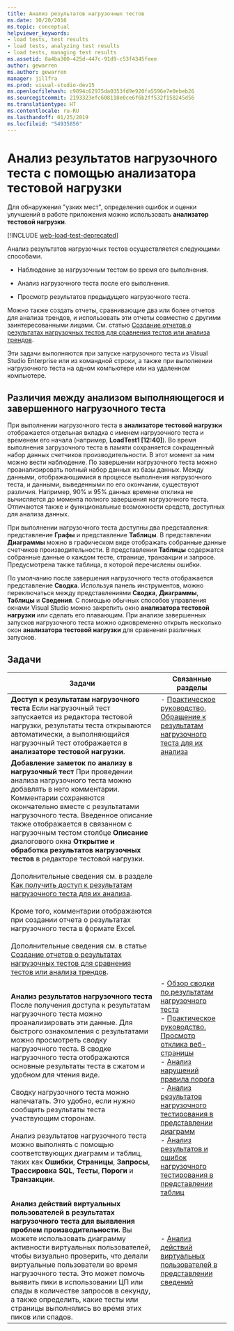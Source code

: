 ```yaml
---
title: Анализ результатов нагрузочных тестов
ms.date: 10/20/2016
ms.topic: conceptual
helpviewer_keywords:
- load tests, test results
- load tests, analyzing test results
- load tests, managing test results
ms.assetid: 8a4ba300-425d-447c-91d9-c53f4345feee
author: gewarren
ms.author: gewarren
manager: jillfra
ms.prod: visual-studio-dev15
ms.openlocfilehash: c9894c62975da0353fd9e920fa5596e7e0ebeb26
ms.sourcegitcommit: 2193323efc608118e0ce6f6b2ff532f158245d56
ms.translationtype: HT
ms.contentlocale: ru-RU
ms.lasthandoff: 01/25/2019
ms.locfileid: "54935856"
---
```

# <a name="analyze-load-test-results-using-the-load-test-analyzer"></a>Анализ результатов нагрузочного теста с помощью анализатора тестовой нагрузки

Для обнаружения "узких мест", определения ошибок и оценки улучшений в работе приложения можно использовать **анализатор тестовой нагрузки**.

[!INCLUDE [web-load-test-deprecated](includes/web-load-test-deprecated.md)]

Анализ результатов нагрузочных тестов осуществляется следующими способами.

-   Наблюдение за нагрузочным тестом во время его выполнения.

-   Анализ нагрузочного теста после его выполнения.

-   Просмотр результатов предыдущего нагрузочного теста.

Можно также создать отчеты, сравнивающие два или более отчетов для анализа трендов, и использовать эти отчеты совместно с другими заинтересованными лицами. См. статью [Создание отчетов о результатах нагрузочных тестов для сравнения тестов или анализа трендов](../test/compare-load-test-results.md).

Эти задачи выполняются при запуске нагрузочного теста из Visual Studio Enterprise или из командной строки, а также при выполнении нагрузочного теста на одном компьютере или на удаленном компьютере.

## <a name="differences-between-analyzing-a-running-and-a-completed-load-test"></a>Различия между анализом выполняющегося и завершенного нагрузочного теста

 При выполнении нагрузочного теста в **анализаторе тестовой нагрузки** отображается отдельная вкладка с именем нагрузочного теста и временем его начала (например, **LoadTest1 [12:40]**). Во время выполнения загрузочного теста в памяти сохраняется сокращенный набор данных счетчиков производительности. В этот момент за ним можно вести наблюдение. По завершении нагрузочного теста можно проанализировать полный набор данных из базы данных. Между данными, отображающимися в процессе выполнения нагрузочного теста, и данными, выведенными по его окончании, существуют различия. Например, 90% и 95% данных времени отклика не вычисляется до момента полного завершения нагрузочного теста. Отличаются также и функциональные возможности средств, доступных для анализа данных.

 При выполнении нагрузочного теста доступны два представления: представление **Графы** и представление **Таблицы**. В представлении **Диаграммы** можно в графическом виде отображать собранные данные счетчиков производительности. В представлении **Таблицы** содержатся собранные данные о каждом тесте, странице, транзакции и запросе. Предусмотрена также таблица, в которой перечислены ошибки.

 По умолчанию после завершения нагрузочного теста отображается представление **Сводка**. Используя панель инструментов, можно переключаться между представлениями **Сводка**, **Диаграммы**, **Таблицы** и **Сведения**. С помощью обычных способов управления окнами Visual Studio можно закрепить окно **анализатора тестовой нагрузки** или сделать его плавающим. При анализе завершенных запусков нагрузочного теста можно одновременно открыть несколько окон **анализатора тестовой нагрузки** для сравнения различных запусков.

## <a name="tasks"></a>Задачи

|Задачи|Связанные разделы|
|-|-|
|**Доступ к результатам нагрузочного теста** Если нагрузочный тест запускается из редактора тестовой нагрузки, результаты теста открываются автоматически, а выполняющийся нагрузочный тест отображается в **анализаторе тестовой нагрузки**.|-   [Практическое руководство. Обращение к результатам нагрузочного теста для их анализа](../test/how-to-access-load-test-results-for-analysis.md)|
|**Добавление заметок по анализу в нагрузочный тест** При проведении анализа нагрузочного теста можно добавлять в него комментарии. Комментарии сохраняются окончательно вместе с результатами нагрузочного теста. Введенное описание также отображается в связанном с нагрузочным тестом столбце **Описание** диалогового окна **Открытие и обработка результатов нагрузочных тестов** в редакторе тестовой нагрузки.<br /><br /> Дополнительные сведения см. в разделе [Как получить доступ к результатам нагрузочного теста для их анализа](../test/how-to-access-load-test-results-for-analysis.md).<br /><br /> Кроме того, комментарии отображаются при создании отчета о результатах нагрузочного теста в формате Excel.<br /><br /> Дополнительные сведения см. в статье [Создание отчетов о результатах нагрузочных тестов для сравнения тестов или анализа трендов](../test/compare-load-test-results.md).||
|**Анализ результатов нагрузочного теста** После получения доступа к результатам нагрузочного теста можно проанализировать эти данные. Для быстрого ознакомления с результатами можно просмотреть сводку нагрузочного теста. В сводке нагрузочного теста отображаются основные результаты теста в сжатом и удобном для чтения виде.<br /><br /> Сводку нагрузочного теста можно напечатать. Это удобно, если нужно сообщить результаты теста участвующим сторонам.<br /><br /> Анализ результатов нагрузочного теста можно выполнять с помощью соответствующих диаграмм и таблиц, таких как **Ошибки**, **Страницы**, **Запросы**, **Трассировка SQL**, **Тесты**, **Пороги** и **Транзакции**.|-   [Обзор сводки по результатам нагрузочного теста](../test/load-test-results-summary-overview.md)<br />-   [Практическое руководство. Просмотр отклика веб-страницы](../test/how-to-view-web-page-response-time-in-a-load-test.md)<br />-   [Анализ нарушений правила порога](../test/analyze-threshold-rule-violations-in-load-tests.md)<br />-   [Анализ результатов нагрузочного тестирования в представлении диаграмм](../test/analyze-load-test-results-in-the-graphs-view.md)<br />-   [Анализ результатов и ошибок нагрузочного тестирования в представлении таблиц](../test/analyze-load-test-results-and-errors-in-the-tables-view.md)|
|**Анализ действий виртуальных пользователей в результатах нагрузочного теста для выявления проблем производительности.** Вы можете использовать диаграмму активности виртуальных пользователей, чтобы визуально проверить, что делали виртуальные пользователи во время нагрузочного теста. Это может помочь выявить пики в использовании ЦП или спады в количестве запросов в секунду, а также определить, какие тесты или страницы выполнялись во время этих пиков или спадов.|-   [Анализ действий виртуальных пользователей в представлении сведений](../test/analyze-load-test-virtual-user-activity-in-the-details-view.md)|
